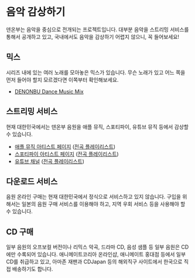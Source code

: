 # 음악 감상하기

덴온부는 음악을 중심으로 전개되는 프로젝트입니다. 대부분 음악을 스트리밍 서비스를 통해서 공개하고 있고, 국내에서도 음악을 감상하기 어렵지 않으니, 꼭 들어보세요!

## 믹스
시리즈 내에 있는 여러 노래를 모아놓은 믹스가 있습니다. 무슨 노래가 있고 어느 쪽을 먼저 들어야 할지 모르겠다면 이쪽부터 확인해보세요.
- [DENONBU Dance Music Mix](https://www.youtube.com/watch?v=HclKpbdM1j4)

## 스트리밍 서비스
현재 대한민국에서는 덴온부 음원을 애플 뮤직, 스포티파이, 유튜브 뮤직 등에서 감상할 수 있습니다.

- [애플 뮤직 아티스트 페이지](https://music.apple.com/kr/artist/%E9%9B%BB%E9%9F%B3%E9%83%A8/1568744342) ([전곡 플레이리스트](https://music.apple.com/kr/playlist/pl.u-JPAZEGNTW3Nlej?l=en))
- [스포티파이 아티스트 페이지](https://open.spotify.com/artist/3wCJxpjgYDXbwLn4vmSBEx) ([전곡 플레이리스트](https://open.spotify.com/playlist/31s7OlRyx4YBvQpn57aF5c))
- [유튜브 채널](https://www.youtube.com/c/%E9%9B%BB%E9%9F%B3%E9%83%A8%E3%83%81%E3%83%A3%E3%83%B3%E3%83%8D%E3%83%AB) ([전곡 플레이리스트](https://www.youtube.com/playlist?list=PLcPYdiWROoB6Kow6CczrrnhYFoI9kNb_A))

## 다운로드 서비스
음원 온라인 구매는 현재 대한민국에서 정식으로 서비스하고 있지 않습니다.
구입을 위해서는 일본의 음원 구매 서비스를 이용해야 하고, 지역 우회 서비스 등을 사용해야 할 수 있습니다.

## CD 구매
일부 음원의 오프보컬 버전이나 리믹스 악곡, 드라마 CD, 음성 샘플 등 일부 음원은 CD에만 수록되어 있습니다.
애니메이트코리아 온라인샵, 애니메이트 홍대점 등에서 일부 CD를 취급하고 있고, 아마존 재팬과 CDJapan 등의 해외직구 사이트에서 한국으로 직접 배송하기도 합니다.
